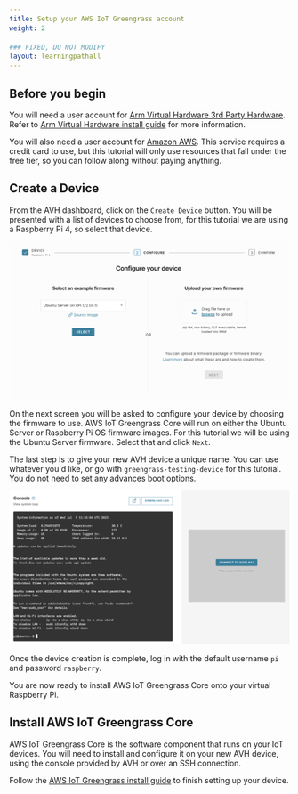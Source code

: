 ```yaml
---
title: Setup your AWS IoT Greengrass account
weight: 2

### FIXED, DO NOT MODIFY
layout: learningpathall
---
```


## Before you begin

You will need a user account for [Arm Virtual Hardware 3rd Party Hardware](https://avh.arm.com/). Refer to [Arm Virtual Hardware install guide](/install-guides/avh#thirdparty) for more information.

You will also need a user account for [Amazon AWS](https://aws.amazon.com). This service requires a credit card to use, but this tutorial will only use resources that fall under the free tier, so you can follow along without paying anything.

## Create a Device

From the AVH dashboard, click on the `Create Device` button. You will be presented with a list of devices to choose from, for this tutorial we are using a Raspberry Pi 4, so select that device.

![create device](./create_device.png)

On the next screen you will be asked to configure your device by choosing the firmware to use. AWS IoT Greengrass Core will run on either the Ubuntu Server or Raspberry Pi OS firmware images. For this tutorial we will be using the Ubuntu Server firmware. Select that and click `Next`.

The last step is to give your new AVH device a unique name. You can use whatever you'd like, or go with `greengrass-testing-device` for this tutorial. You do not need to set any advances boot options.

![device ready](device_ready.png)

Once the device creation is complete, log in with the default username `pi` and password `raspberry`.

You are now ready to install AWS IoT Greengrass Core onto your virtual Raspberry Pi.

## Install AWS IoT Greengrass Core

AWS IoT Greengrass Core is the software component that runs on your IoT devices. You will need to install and configure it on your new AVH device, using the console provided by AVH or over an SSH connection.

Follow the [AWS IoT Greengrass install guide](../../../install-guides/aws-greengrass-v2.md) to finish setting up your device.

